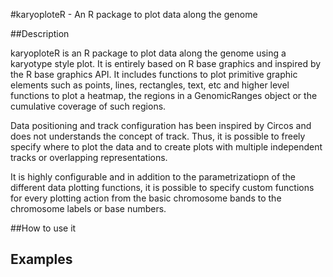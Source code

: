 #karyoploteR - An R package to plot data along the genome

##Description

karyoploteR is an R package to plot data along the genome using a karyotype style plot. 
It is entirely based on R base graphics and inspired by the R base graphics API. 
It includes functions to plot primitive graphic elements such as points, lines,
rectangles, text, etc and higher level functions to plot a heatmap, the regions 
in a GenomicRanges object or the cumulative coverage of such regions.

Data positioning and track configuration has been inspired by Circos and does
not understands the concept of track. Thus, it is possible to freely specify 
where to plot the data and to create plots with multiple independent tracks or
overlapping representations.

It is highly configurable and in addition to the parametrizatiopn of the 
different data plotting functions, it is possible to specify custom functions 
for every plotting action from the basic chromosome bands to the chromosome labels
or base numbers.

##How to use it


## Examples